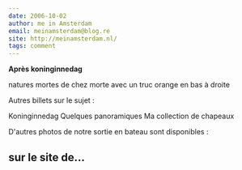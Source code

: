 ```yaml
---
date: 2006-10-02
author: me in Amsterdam
email: meinamsterdam@blog.re
site: http://meinamsterdam.nl/
tags: comment
---
```


<!-- TB -->
<p><strong>Après koninginnedag</strong></p>
<p>natures mortes de chez morte avec un truc orange en bas à droite


Autres billets sur le sujet :

Koninginnedag
Quelques panoramiques
Ma collection de chapeaux


D'autres photos de notre sortie en bateau sont disponibles :

sur le site de...</p>
---